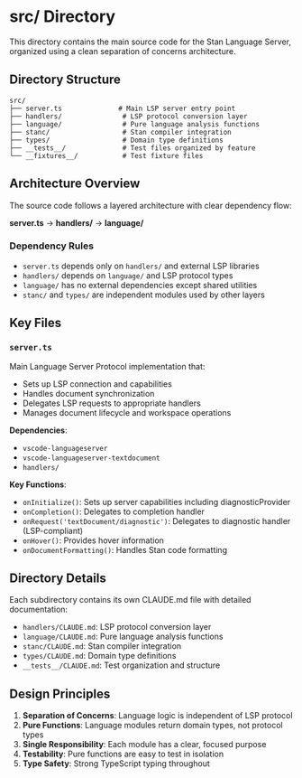 # src/ Directory

This directory contains the main source code for the Stan Language Server, organized using a clean separation of concerns architecture.

## Directory Structure

```
src/
├── server.ts              # Main LSP server entry point
├── handlers/               # LSP protocol conversion layer
├── language/               # Pure language analysis functions  
├── stanc/                  # Stan compiler integration
├── types/                  # Domain type definitions
├── __tests__/              # Test files organized by feature
└── __fixtures__/           # Test fixture files
```

## Architecture Overview

The source code follows a layered architecture with clear dependency flow:

**server.ts** → **handlers/** → **language/** 

### Dependency Rules
- `server.ts` depends only on `handlers/` and external LSP libraries
- `handlers/` depends on `language/` and LSP protocol types
- `language/` has no external dependencies except shared utilities
- `stanc/` and `types/` are independent modules used by other layers

## Key Files

### `server.ts`
Main Language Server Protocol implementation that:
- Sets up LSP connection and capabilities
- Handles document synchronization
- Delegates LSP requests to appropriate handlers
- Manages document lifecycle and workspace operations

**Dependencies**: 
- `vscode-languageserver`
- `vscode-languageserver-textdocument`
- `handlers/`

**Key Functions**:
- `onInitialize()`: Sets up server capabilities including diagnosticProvider
- `onCompletion()`: Delegates to completion handler
- `onRequest('textDocument/diagnostic')`: Delegates to diagnostic handler (LSP-compliant)
- `onHover()`: Provides hover information
- `onDocumentFormatting()`: Handles Stan code formatting

## Directory Details

Each subdirectory contains its own CLAUDE.md file with detailed documentation:

- `handlers/CLAUDE.md`: LSP protocol conversion layer
- `language/CLAUDE.md`: Pure language analysis functions
- `stanc/CLAUDE.md`: Stan compiler integration
- `types/CLAUDE.md`: Domain type definitions
- `__tests__/CLAUDE.md`: Test organization and structure

## Design Principles

1. **Separation of Concerns**: Language logic is independent of LSP protocol
2. **Pure Functions**: Language modules return domain types, not protocol types
3. **Single Responsibility**: Each module has a clear, focused purpose
4. **Testability**: Pure functions are easy to test in isolation
5. **Type Safety**: Strong TypeScript typing throughout